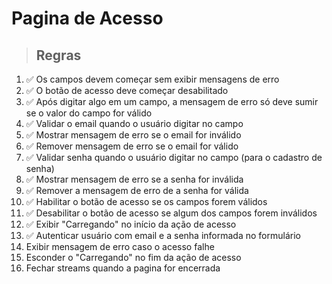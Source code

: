 # Pagina de Acesso

> ## Regras
1.  ✅ Os campos devem começar sem exibir mensagens de erro
2.  ✅ O botão de acesso deve começar desabilitado
3.  ✅ Após digitar algo em um campo, a mensagem de erro só deve sumir se o valor do campo for válido
4.  ✅ Validar o email quando o usuário digitar no campo
5.  ✅ Mostrar mensagem de erro se o email for inválido
6.  ✅ Remover mensagem de erro se o email for válido
7.  ✅ Validar senha quando o usuário digitar no campo (para o cadastro de senha)
8.  ✅ Mostrar mensagem de erro se a senha for inválida
9.  ✅ Remover a mensagem de erro de a senha for válida
10. ✅ Habilitar o botão de acesso se os campos forem válidos
11. ✅ Desabilitar o botão de acesso se algum dos campos forem inválidos
12. ✅ Exibir "Carregando" no início da ação de acesso
13. ✅ Autenticar usuário com email e a senha informada no formulário
14. Exibir mensagem de erro caso o acesso falhe
15. Esconder o "Carregando" no fim da ação de acesso
16. Fechar streams quando a pagina for encerrada
